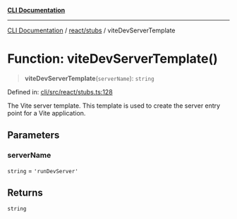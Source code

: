 [**CLI Documentation**](../../../README.md)

***

[CLI Documentation](../../../README.md) / [react/stubs](../README.md) / viteDevServerTemplate

# Function: viteDevServerTemplate()

> **viteDevServerTemplate**(`serverName`): `string`

Defined in: [cli/src/react/stubs.ts:128](https://github.com/stonemjs/cli/blob/df49bf1f270a78a61946870e36ae0b10d02482b3/src/react/stubs.ts#L128)

The Vite server template.
This template is used to create the server entry point for a Vite application.

## Parameters

### serverName

`string` = `'runDevServer'`

## Returns

`string`
